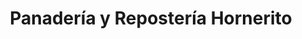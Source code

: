 ---
title: "Panadería y Repostería Hornerito"
url: /cochabamba/panaderia-y-reposteria-hornerito-avenida-oquendo/
shop: panadería
---